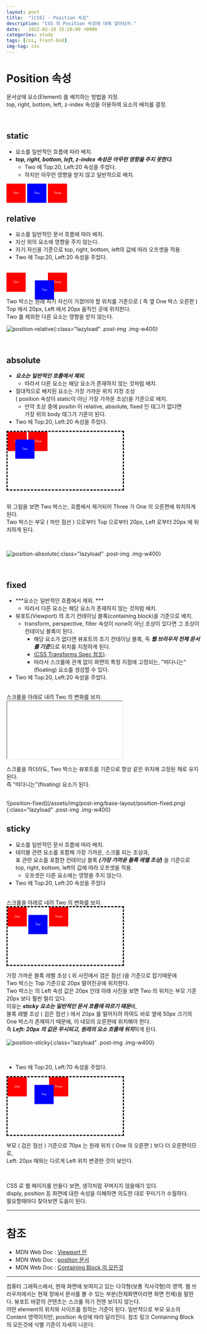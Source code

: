 ```yaml
---
layout: post
title:  "[CSS] - Position 속성"
description: "CSS 의 Position 속성에 대해 알아보자."
date:   2022-02-10 15:20:00 +0900
categories: study
tags: [css, Front-End]
img-tag: css
---
```


# Position 속성
문서상에 요소(Element) 를 배치하는 방법을 지정.  
top, right, bottom, left, z-index 속성을 이용하여 요소의 배치를 결정.  

<br>

## static
- 요소를 일반적인 흐름에 따라 배치.
- ***top, right, bottom, left, z-index 속성은 아무런 영향을 주지 못한다.***
    - Two 에 Top:20, Left:20 속성을 주었다.  
    - 하지만 아무런 영향을 받지 않고 일반적으로 배치.  

<div class="box" id="one">One</div>
<div class="box box-position-static box-top-20 box-left-20" id="two">Two</div>
<div class="box" id="three">Three</div>

<br>

## relative
- 요소를 일반적인 문서 흐름에 따라 배치.  
- 자신 외의 요소에 영향을 주지 않는다.  
- 자기 자신을 기준으로 top, right, bottom, left의 값에 따라 오프셋을 적용.  
- Two 에 Top:20, Left:20 속성을 주었다.   

<br>

<div class="box" id="one">One</div>
<div class="box box-position-relative box-top-20 box-left-20" id="two">Two</div>
<div class="box" id="three">Three</div>

<br>

Two 박스는 원래 자기 자신이 가졌어야 할 위치를 기준으로 ( 즉 옆 One 박스 오른편 )   
Top 에서 20px, Left 에서 20px 움직인 곳에 위치한다.  
Two 를 제외한 다른 요소는 영향을 받지 않는다.  

![position-relative](/assets/img/post-img/base-layout/position-relative.png){:class="lazyload" .post-img .img-w400} 

<br>

## absolute
- ***요소는 일반적인 흐름에서 제외.*** 
    - 따라서 다른 요소는 해당 요소가 존재하지 않는 것처럼 배치.
- 절대적으로 배치된 요소는 가장 가까운 위치 지정 조상  
( position 속성이 static이 아닌 가장 가까운 조상)을 기준으로 배치.   
    - 만약 조상 중에 positin 이 relative, absolute, fixed 인 태그가 없다면   
    가장 위의 body 태그가 기준이 된다.   
- Two 에 Top:20, Left:20 속성을 주었다.  

<div class="big-box box-position-relative">
    <div class="box" id="one">One</div>
    <div class="box box-position-absolute box-top-20 box-left-20" id="two">Two</div>
    <div class="box" id="three">Three</div>
</div>

<br>
 
위 그림을 보면 Two 박스는, 흐름에서 제거되어 Three 가 One 의 오른편에 위치하게 된다.  
Two 박스는 부모 ( 까만 점선 ) 으로부터 Top 으로부터 20px, Left 로부터 20px 에 위치하게 된다.  

<br>

![position-absolute](/assets/img/post-img/base-layout/position-absolute.png){:class="lazyload" .post-img .img-w400} 

<br>

## fixed    
- ***요소는 일반적인 흐름에서 제외. ***
    - 따라서 다른 요소는 해당 요소가 존재하지 않는 것처럼 배치.
-  <span class="tooltip" id="id-1">뷰포트(Viewport)</span>
의 초기 <span class="tooltip" id="id-2">컨테이닝 블록(containing block)</span>을 기준으로 배치. 
    - transform, perspective, filter 속성이 none이 아닌 조상이 있다면 그 조상이 컨테이닝 블록이 된다.   
        - 해당 요소가 없다면 뷰포트의 초기 컨테이닝 블록, 즉 ***웹 브라우저 전체 문서를 기준***으로 위치를 지정하게 된다.
        - [(CSS Transforms Spec 참조)][css-trans-link]. 
        - 따라서 스크롤에 관계 없이 화면의 특정 지점에 고정되는, "떠다니는"(floating) 요소를 생성할 수 있다.  
- Two 에 Top:20, Left:20 속성을 주었다.  

<br>
스크롤을 아래로 내려 Two 의 변화를 보자.  
<iframe src="/assets/html/base-layout/fixed.html" style="width:300px; height:150px"></iframe>


스크롤을 하더라도, Two 박스는 뷰포트를 기준으로 항상 같은 위치에 고정된 채로 유지된다.   
즉 "떠다니는"(floating) 요소가 된다.

<br>
![position-fixed](/assets/img/post-img/base-layout/position-fixed.png){:class="lazyload" .post-img .img-w400} 
  

<br>

## sticky
- 요소를 일반적인 문서 흐름에 따라 배치.  
- 테이블 관련 요소를 포함해 가장 가까운, 스크롤 되는 조상과,  
표 관련 요소를 포함한 컨테이닝 블록 ***(가장 가까운 블록 레벨 조상)*** 을 기준으로    
top, right, bottom, left의 값에 따라 오프셋을 적용.   
    - 오프셋은 다른 요소에는 영향을 주지 않는다.
- Two 에 Top:20, Left:20 속성을 주었다

<br>
스크롤을 아래로 내려 Two 의 변화를 보자.  

<div class="big-box">
    <div class="box" id="one">One</div>
    <div class="box box-position-sticky box-top-20 box-left-20" id="two">Two</div>
    <div class="box" id="three">Three</div>
    <br><br><br><br><br><br><br><br><br><br><br><br>
</div>

가장 가까운 블록 레벨 조상 ( 위 사진에서 검은 점선 )을 기준으로 잡기때문에   
Two 박스는 Top 기준으로 20px 떨어진곳에 위치한다.   
Two 박스는 의 Left 속성 값은 20px 인데 아래 사진을 보면 Two 의 위치는 부모 기준 20px 보다 훨씬 멀리 있다.  
이유는 ***sticky 요소는 일반적인 문서 흐름에 따르기 때문***에,   
블록 레벨 조상 ( 검은 점선 ) 에서 20px 를 떨어지려 하여도
바로 옆에 50px 크기의 One 박스가 존재하기 때문에, 이 네모의 오른편에 위치해야 한다.  
즉 ***Left: 20px 의 값은 무시되고, 원래의 요소 흐름에 위치***하게 된다.  
<br>
![position-sticky](/assets/img/post-img/base-layout/position-sticky.png){:class="lazyload" .post-img .img-w400} 

<br>

- Two 에 Top:20, Left:70 속성을 주었다.  

<div class="big-box">
    <div class="box" id="one">One</div>
    <div class="box box-position-sticky box-top-20 box-left-70" id="two">Two</div>
    <div class="box" id="three">Three</div>
    <br><br><br><br><br><br><br><br><br><br><br><br>
</div>

부모 ( 검은 점선 ) 기준으로 70px 는 원래 위치 ( One 의 오른편 ) 보다 더 오른편이므로,  
Left: 20px 때와는 다르게 Left 위치 변경한 것이 보인다.  

 
<br>

CSS 로 웹 페이지를 만들다 보면, 생각처럼 꾸며지지 않을때가 있다.  
disply, position 등 화면에 대한 속성을 이해하면 의도한 대로 꾸미기가 수월하다.  
필요할때마다 찾아보면 도움이 된다.  

<hr>

# 참조
- MDN Web Doc : [Viewport 란][viewport-link]
- MDN Web Doc : [position 문서][position-link]
- MDN Web Doc : [Containing Block 의 모든것][containing-block-link]

<hr>

<div class="tooltip-desc">
    <div class="tooltip-description" id="desc-1">
     컴퓨터 그래픽스에서, 현재 화면에 보여지고 있는 다각형(보통 직사각형)의 영역. 웹 브라우저에서는 현재 창에서 문서를 볼 수 있는 부분(전체화면이라면 화면 전체)을 말한다. 뷰포트 바깥의 콘텐츠는 스크롤 하기 전엔 보이지 않는다.
    </div>
    <div class="tooltip-description" id="desc-2">
    어떤 element의 위치와 사이즈를 정하는 기준이 된다. 일반적으로 부모 요소의 Content 영역이지만, position 속성에 따라 달라진다. 참조 링크 Containing Block 의 모든것에 식별 기준이 자세히 나온다.
    </div>
</div>


<style>
.box-left-20 { left: 20px; }
.box-left-70 { left: 70px; }
.box-top-20 { top: 20px; }
.box-position-static { position: static; }
.box-position-relative { position: relative; }
.box-position-absolute { position: absolute; }
.box-position-sticky { position: sticky; }
.box-perspective {  perspective: 1000px; }
#two { background: blue; }
    

.big-box {
    width: 300px;
    height: 150px;
    border: dashed black;
    overflow: scroll;
}

.box {
  display: inline-block;
  font-size: 0.5em;
  text-align: center;
  width: 50px;
  height: 50px;
  line-height: 50px;
  background: red;
  color: white;
}

</style>


[css-trans-link]: https://www.w3.org/TR/css-transforms-1/#propdef-transform
[position-link]: https://developer.mozilla.org/ko/docs/Web/CSS/position
[containing-block-link]: https://developer.mozilla.org/ko/docs/Web/CSS/Containing_block
[viewport-link]: https://developer.mozilla.org/ko/docs/Glossary/Viewport